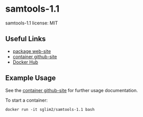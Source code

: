 # samtools-1.1

samtools-1.1 license: MIT

## Useful Links

 * [package web-site](https://github.com/samtools/samtools)
 * [container github-site](https://github.com/sglim2/docker-bio)
 * [Docker Hub](https://hub.docker.com/u/sglim2/)

## Example Usage
See the [container github-site](https://github.com/sglim2/docker-bio) for further usage documentation.

To start a container:
```
docker run -it sglim2/samtools-1.1 bash
```

